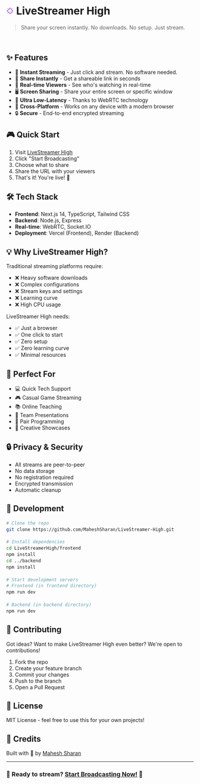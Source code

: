 # <img src="https://raw.githubusercontent.com/MaheshSharan/LiveStreamer-High/main/frontend/public/og.png" alt="LiveStreamer High" width="20" /> LiveStreamer High

> Share your screen instantly. No downloads. No setup. Just stream.
<br>

## ✨ Features

- 🎯 **Instant Streaming** - Just click and stream. No software needed.
- 🔗 **Share Instantly** - Get a shareable link in seconds
- 👥 **Real-time Viewers** - See who's watching in real-time
- 🖥️ **Screen Sharing** - Share your entire screen or specific window
- 🚀 **Ultra Low-Latency** - Thanks to WebRTC technology
- 📱 **Cross-Platform** - Works on any device with a modern browser
- 🔒 **Secure** - End-to-end encrypted streaming

## 🎮 Quick Start

1. Visit [LiveStreamer High](https://live-streamer-high.vercel.app)
2. Click "Start Broadcasting"
3. Choose what to share
4. Share the URL with your viewers
5. That's it! You're live! 🎉

## 🛠️ Tech Stack

- **Frontend**: Next.js 14, TypeScript, Tailwind CSS
- **Backend**: Node.js, Express
- **Real-time**: WebRTC, Socket.IO
- **Deployment**: Vercel (Frontend), Render (Backend)

## 💡 Why LiveStreamer High?

Traditional streaming platforms require:
- ❌ Heavy software downloads
- ❌ Complex configurations
- ❌ Stream keys and settings
- ❌ Learning curve
- ❌ High CPU usage

LiveStreamer High needs:
- ✅ Just a browser
- ✅ One click to start
- ✅ Zero setup
- ✅ Zero learning curve
- ✅ Minimal resources

## 🎯 Perfect For

- 💻 Quick Tech Support
- 🎮 Casual Game Streaming
- 📚 Online Teaching
- 👥 Team Presentations
- 🤝 Pair Programming
- 🎨 Creative Showcases

## 🔒 Privacy & Security

- All streams are peer-to-peer
- No data storage
- No registration required
- Encrypted transmission
- Automatic cleanup

## 🚀 Development

```bash
# Clone the repo
git clone https://github.com/MaheshSharan/LiveStreamer-High.git

# Install dependencies
cd LiveStreamerHigh/frontend
npm install
cd ../backend
npm install

# Start development servers
# Frontend (in frontend directory)
npm run dev

# Backend (in backend directory)
npm run dev
```

## 🌟 Contributing

Got ideas? Want to make LiveStreamer High even better? We're open to contributions!

1. Fork the repo
2. Create your feature branch
3. Commit your changes
4. Push to the branch
5. Open a Pull Request

## 📝 License

MIT License - feel free to use this for your own projects!

## 🙌 Credits

Built with 🧠 by [Mahesh Sharan](https://github.com/MaheshSharan)

---

### 🎉 Ready to stream? [Start Broadcasting Now!](https://live-streamer-high.vercel.app) 🚀
